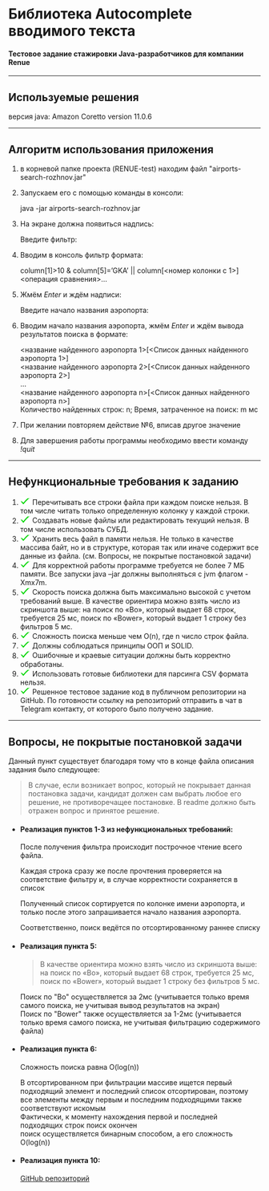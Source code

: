 
# Библиотека Autocomplete вводимого текста
#### Тестовое задание стажировки Java-разработчиков для компании Renue

---

## Используемые решения
 версия java: Amazon Coretto version 11.0.6

---

## Алгоритм использования приложения

1) в корневой папке проекта (RENUE-test) находим файл "airports-search-rozhnov.jar"
2) Запускаем его с помощью команды в консоли:


    java -jar airports-search-rozhnov.jar  

3) На экране должна появиться надпись:


    Введите фильтр:

4) Вводим в консоль фильтр формата:

    
    column[1]>10 & column[5]=’GKA’ || column[<номер колонки с 1>]<операция сравнения>...

5) Жмём *Enter* и ждём надписи:


    Введите начало названия аэропорта:

6) Вводим начало названия аэропорта, жмём *Enter* и ждём вывода результатов поиска в формате:


    <название найденного аэропорта 1>[<Список данных найденного аэропорта 1>]    
    <название найденного аэропорта 2>[<Список данных найденного аэропорта 2>]    
    ...  
    <название найденного аэропорта n>[<Список данных найденного аэропорта n>]  
    Количество найденных строк: n; Время, затраченное на поиск: m мс  

7) При желании повторяем действие №6, вписав другое значение
8) Для завершения работы программы необходимо ввести команду *!quit*

---

## Нефункциональные требования к заданию

1. <img src="img_1.png" alt="drawing" width="20"/> Перечитывать все строки файла при каждом поиске нельзя. В том числе читать только определенную колонку у каждой строки.
2. <img src="img_1.png" alt="drawing" width="20"/> Создавать новые файлы или редактировать текущий нельзя.
   В том числе использовать СУБД.
3. <img src="img_1.png" alt="drawing" width="20"/> Хранить весь файл в памяти нельзя.
   Не только в качестве массива байт, но и в структуре, которая так или иначе содержит все
   данные из файла. (см. Вопросы, не покрытые постановкой задачи)
4. <img src="img_1.png" alt="drawing" width="20"/> Для корректной работы программе требуется не более 7 МБ памяти.
   Все запуски java –jar должны выполняться с jvm флагом -Xmx7m.
5. <img src="img_1.png" alt="drawing" width="20"/> Скорость поиска должна быть максимально высокой с учетом требований выше.
   В качестве ориентира можно взять число из скриншота выше: на поиск по «Bo», который
   выдает 68 строк, требуется 25 мс, поиск по «Bower», который выдает 1 строку без
   фильтров 5 мс.
6. <img src="img_1.png" alt="drawing" width="20"/> Сложность поиска меньше чем O(n), где n число строк файла.
7. <img src="img_1.png" alt="drawing" width="20"/> Должны соблюдаться принципы ООП и SOLID.
8. <img src="img_1.png" alt="drawing" width="20"/> Ошибочные и краевые ситуации должны быть корректно обработаны.
9. <img src="img_1.png" alt="drawing" width="20"/> Использовать готовые библиотеки для парсинга CSV формата нельзя.
10. <img src="img_1.png" alt="drawing" width="20"/> Решенное тестовое задание код в публичном репозитории на GitHub. По готовности
    ссылку на репозиторий отправить в чат в Telegram контакту, от которого было получено
    задание.

---

## Вопросы, не покрытые постановкой задачи


Данный пункт существует благодаря тому что в конце файла описания задания было следующее:


 > В случае, если возникает вопрос, который не покрывает данная постановка задачи,
    кандидат должен сам выбрать любое его решение, не противоречащее постановке.
    В readme должно быть отражен вопрос и принятое решение.

- #### Реализация пунктов 1-3 из нефункциональных требований:

  После получения фильтра происходит построчное чтение всего файла. 
  
  Каждая строка сразу же после прочтения проверяется на соответствие фильтру и, в случае корректности сохраняется в список

  Полученный список сортируется по колонке имени аэропорта, и только после этого запрашивается начало названия аэропорта.

  Соответственно, поиск ведётся по отсортированному раннее списку

- #### Реализация пункта 5:

  > В качестве ориентира можно взять число из скриншота выше:  
    на поиск по «Bo», который выдает 68 строк, требуется 25 мс,   
    поиск по «Bower», который выдает 1 строку без фильтров 5 мс.

  Поиск по "Bo" осуществляется за 2мс (учитывается только время самого поиска, не учитывая вывод результатов на экран)  
  Поиск по "Bower" также осуществляется за 1-2мс (учитывается только время самого поиска, не учитывая фильтрацию содержимого файла)
    

- #### Реализация пункта 6:


    Сложность поиска равна O(log(n))

  В отсортированном при фильтрации массиве ищется первый подходящий элемент и последний
  cписок отсортирован, поэтому все элементы между первым и последним подходящими также соответствуют искомым  
  Фактически, к моменту нахождения первой и последней подходящих строк поиск окончен  
  поиск осуществляется бинарным способом, а его сложность O(log(n))


- #### Реализация пункта 10:

  [GitHub репозиторий](https://github.com/Kevil-Karnage/RENUE-test)

